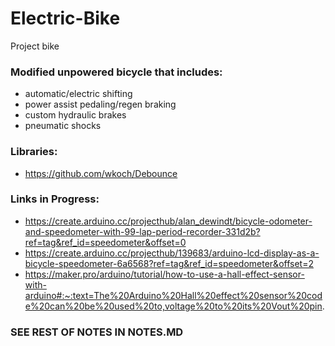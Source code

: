 # Electric-Bike
Project bike

### Modified unpowered bicycle that includes:

- automatic/electric shifting
- power assist pedaling/regen braking
- custom hydraulic brakes
- pneumatic shocks


### Libraries:
- https://github.com/wkoch/Debounce

### Links in Progress:
- https://create.arduino.cc/projecthub/alan_dewindt/bicycle-odometer-and-speedometer-with-99-lap-period-recorder-331d2b?ref=tag&ref_id=speedometer&offset=0
- https://create.arduino.cc/projecthub/139683/arduino-lcd-display-as-a-bicycle-speedometer-6a6568?ref=tag&ref_id=speedometer&offset=2
- https://maker.pro/arduino/tutorial/how-to-use-a-hall-effect-sensor-with-arduino#:~:text=The%20Arduino%20Hall%20effect%20sensor%20code%20can%20be%20used%20to,voltage%20to%20its%20Vout%20pin.

### SEE REST OF NOTES IN NOTES.MD